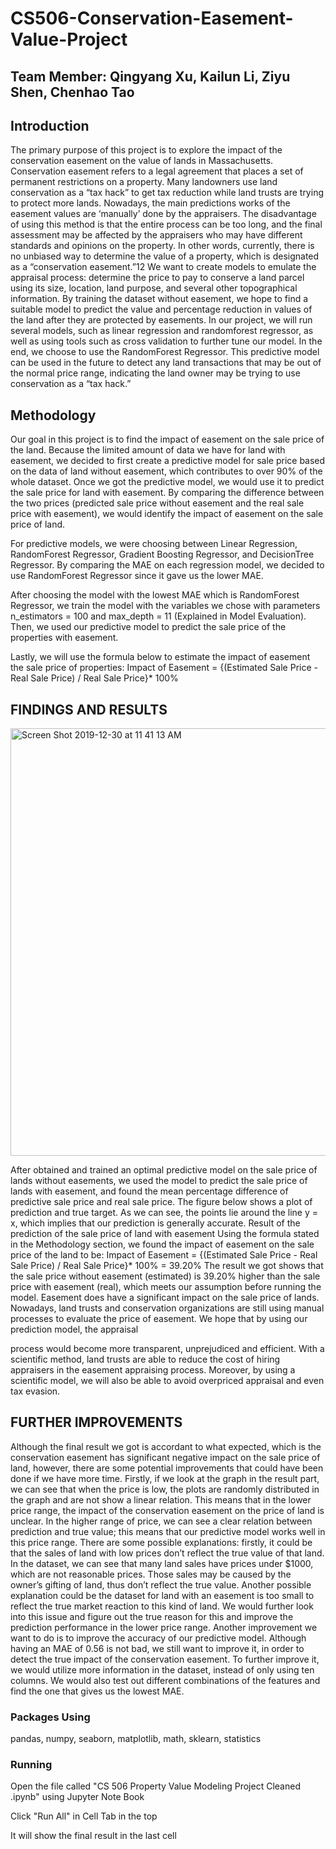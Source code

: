 # CS506-Conservation-Easement-Value-Project

## Team Member: Qingyang Xu, Kailun Li, Ziyu Shen, Chenhao Tao


## Introduction

The primary purpose of this project is to explore the impact of the conservation easement on the value of lands in Massachusetts. Conservation easement refers to a legal agreement that places a set of permanent restrictions on a property. Many landowners use land conservation as a “tax hack” to get tax reduction while land trusts are trying to protect more lands. Nowadays, the main predictions works of the easement values are ‘manually’ done by the appraisers. The disadvantage of using this method is that the entire process can be too long, and the final assessment may be affected by the appraisers who may have different standards and opinions on the property. In other words, currently, there is no unbiased way to determine the value of a property, which is designated as a “conservation easement.”12
We want to create models to emulate the appraisal process: determine the price to pay to conserve a land parcel using its size, location, land purpose, and several other topographical information. By training the dataset without easement, we hope to find a suitable model to predict the value and percentage reduction in values of the land after they are protected by easements. In our project, we will run several models, such as linear regression and randomforest regressor, as well as using tools such as cross validation to further tune our model. In the end, we choose to use the RandomForest Regressor. This predictive model can be used in the future to detect any land transactions that may be out of the normal price range, indicating the land owner may be trying to use conservation as a “tax hack.”

## Methodology

Our goal in this project is to find the impact of easement on the sale price of the land. Because the limited amount of data we have for land with easement, we decided to first create a predictive model for sale price based on the data of land without easement, which contributes to over 90% of the whole dataset. Once we got the predictive model, we would use it to predict the sale price for land with easement. By comparing the difference between the two prices (predicted sale price without easement and the real sale price with easement), we would identify the impact of easement on the sale price of land. 

For predictive models, we were choosing between Linear Regression, RandomForest Regressor, Gradient Boosting Regressor, and DecisionTree Regressor. By comparing the MAE on each regression model, we decided to use RandomForest Regressor since it gave us the lower MAE. 
 
After choosing the model with the lowest MAE which is RandomForest Regressor, we train the model with the variables we chose with parameters n_estimators = 100 and max_depth = 11 (Explained in Model Evaluation). Then, we used our predictive model to predict the sale price of the properties with easement. 

Lastly, we will use the formula below to estimate the impact of easement the sale price of properties: 
Impact of Easement = {(Estimated Sale Price - Real Sale Price) / Real Sale Price}* 100%

## FINDINGS AND RESULTS

<img width="684" alt="Screen Shot 2019-12-30 at 11 41 13 AM" src="https://user-images.githubusercontent.com/43009748/71567344-4f11a080-2af9-11ea-8e0c-897e990d0c39.png">

After obtained and trained an optimal predictive model on the sale price of lands without easements, we used the model to predict the sale price of lands with easement, and found the mean percentage difference of predictive sale price and real sale price. The figure below shows a plot of prediction and true target. As we can see, the points lie around the line y = x, which implies that our prediction is generally accurate.
Result of the prediction of the sale price of land with easement
Using the formula stated in the Methodology section, we found the impact of easement on the sale price of the land to be: Impact of Easement = {(Estimated Sale Price - Real Sale Price) / Real Sale Price}* 100% = 39.20%
The result we got shows that the sale price without easement (estimated) is 39.20% higher than the sale price with easement (real), which meets our assumption before running the model. Easement does have a significant impact on the sale price of lands.
Nowadays, land trusts and conservation organizations are still using manual processes to evaluate the price of easement. We hope that by using our prediction model, the appraisal
 
process would become more transparent, unprejudiced and efficient. With a scientific method, land trusts are able to reduce the cost of hiring appraisers in the easement appraising process. Moreover, by using a scientific model, we will also be able to avoid overpriced appraisal and even tax evasion.

## FURTHER IMPROVEMENTS

Although the final result we got is accordant to what expected, which is the conservation easement has significant negative impact on the sale price of land, however, there are some potential improvements that could have been done if we have more time. Firstly, if we look at the graph in the result part, we can see that when the price is low, the plots are randomly distributed in the graph and are not show a linear relation. This means that in the lower price range, the impact of the conservation easement on the price of land is unclear. In the higher range of price, we can see a clear relation between prediction and true value; this means that our predictive model works well in this price range. There are some possible explanations: firstly, it could be that the sales of land with low prices don’t reflect the true value of that land. In the dataset, we can see that many land sales have prices under $1000, which are not reasonable prices. Those sales may be caused by the owner’s gifting of land, thus don’t reflect the true value. Another possible explanation could be the dataset for land with an easement is too small to reflect the true market reaction to this kind of land. We would further look into this issue and figure out the true reason for this and improve the prediction performance in the lower price range. Another improvement we want to do is to improve the accuracy of our predictive model. Although having an MAE of 0.56 is not bad, we still want to improve it, in order to detect the true impact of the conservation easement. To further improve it, we would utilize more information in the dataset, instead of only using ten columns. We would also test out different combinations of the features and find the one that gives us the lowest MAE.

### Packages Using
pandas, numpy, seaborn, matplotlib, math, sklearn, statistics


### Running
Open the file called "CS 506 Property Value Modeling Project Cleaned .ipynb" using Jupyter Note Book

Click "Run All" in Cell Tab in the top

It will show the final result in the last cell


